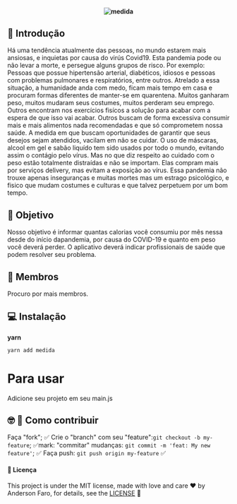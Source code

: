 
<h4 align="center">

![medida](https://user-images.githubusercontent.com/3237047/86923542-914d1780-c104-11ea-8409-6a0c1ce16912.png)

</h4>

## :rocket: Introdução
<p align="justifier">
   Há uma tendência atualmente das pessoas, no mundo estarem mais ansiosas, e inquietas por causa do virús Covid19. Esta pandemia pode ou não levar a morte, e persegue alguns grupos de risco. Por exemplo: Pessoas que possue hipertensão arterial, diabéticos, idiosos e pessoas com problemas pulmonares e respiratórios, entre outros. Atrelado a essa situação, a humanidade anda com medo, ficam mais tempo em casa e procuram formas diferentes de manter-se em quarentena. Muitos ganharam peso, muitos mudaram seus costumes, muitos perderam seu emprego. Outros encontram nos exercícios fisícos a solução  para acabar com a espera de que isso vai acabar. Outros buscam de forma excessiva consumir mais e mais alimentos nada recomendadas e que só comprometem nossa saúde.
A medida em que buscam oportunidades de garantir que seus desejos sejam atendidos, vacilam em não se cuidar. O uso de máscaras, alcool em gel e sabão liquído tem sido usados por todo o mundo, evitando assim o contágio pelo vírus. Mas no que diz respeito ao cuidado com o peso estão totalmente distraídas e não se importam. Elas compram mais por serviços delivery, mas evitam a exposição ao vírus. Essa pandemia não trouxe apenas inseguranças e muitas mortes mas um estrago psicológico, e fisico que mudam costumes e culturas e que talvez perpetuem por um bom tempo.

</p>



## :rocket: Objetivo

<p align="justifier"> Nosso objetivo é informar quantas calorias você consumiu por mês nessa desde do início dapandemia, por causa do COVID-19 e quanto em peso você deverá perder. O aplicativo deverá indicar profissionais de saúde que podem resolver seu problema.</p>

## :rocket: Membros
<p align="justifier"> Procuro por mais membros.</p>


## :computer: Instalação
**yarn**

```bash
yarn add medida
```

# Para usar
Adicione seu projeto  em seu main.js

## :nerd_face: :rocket: Como contribuir

Faça "fork"; :white_check_mark:
Crie o "branch" com seu "feature":`git checkout -b my-feature`; :white_check_mark:mark:
"commitar" mudanças: `git commit -m 'feat: My new feature'`; :white_check_mark:
Faça push: `git push origin my-feature` :white_check_mark:


#### :page_facing_up: Licença
This project is under the MIT license, made with love and care :hearts: by Anderson Faro, for details, see the [LICENSE](LICENSE.md) 👋























